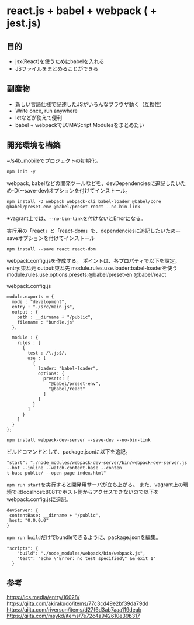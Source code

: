 # react.js + babel + webpack ( + jest.js)

## 目的
- jsx(React)を使うためにbabelを入れる
- JSファイルをまとめることができる

## 副産物
- 新しい言語仕様で記述したJSがいろんなブラウザ動く（互換性）
 - Write once, run anywhere
 - letなどが使えて便利
- babel + webpackでECMAScript Modulesをまとめたい

## 開発環境を構築
~/s4b_mobileでプロジェクトの初期化。
```
npm init -y
```
webpack, babelなどの開発ツールなどを、devDependenciesに追記したいため-D(--save-dev)オプションを付けてインストール。
```
npm install -D webpack webpack-cli babel-loader @babel/core  @babel/preset-env @babel/preset-react --no-bin-link
```
※vagrant上では、`--no-bin-link`を付けないとErrorになる。

実行用の「react」と「react-dom」を、dependenciesに追記したいため--saveオプションを付けてインストール
```
npm install --save react react-dom
```

webpack.config.jsを作成する。
ポイントは、各プロパティで以下を設定。
entry:束ね元
output:束ね先
module.rules.use.loader:babel-loaderを使う
module.rules.use.options.presets:@babel/preset-en @babel/react

webpack.config.js
```
module.exports = {
  mode : "development",
  entry : "./src/main.js",
  output : {
    path : __dirname + "/public",
    filename : "bundle.js"
  },

  module : {
    rules : [
      {
        test : /\.js$/,
        use : [
          {
            loader: "babel-loader",
            options: {
              presets: [
                "@babel/preset-env",
                "@babel/react"
              ]
            }
          }
        ]
      }
    ]
  }
};
```


```
npm install webpack-dev-server --save-dev --no-bin-link
```
ビルドコマンドとして、package.jsonに以下を追記。
```
"start": "./node_modules/webpack-dev-server/bin/webpack-dev-server.js --hot --inline --watch-content-base --conten
t-base public/ --open-page index.html"
````

`npm run start`を実行すると開発用サーバが立ち上がる。
 また、vagrant上の環境ではlocalhost:8081でホスト側からアクセスできないので以下をwebpack.config.jsに追記。
 ```
devServer: {
  contentBase: __dirname + '/public',
  host: "0.0.0.0"
}
```
 
 

`npm run build`だけでbundleできるように、package.jsonを編集。

```
"scripts": {
    "build": "./node_modules/webpack/bin/webpack.js",
    "test": "echo \"Error: no test specified\" && exit 1"
  }
```

## 参考
https://ics.media/entry/16028/  
https://qiita.com/akirakudo/items/77c3cd49e2bf39da79dd  
https://qiita.com/riversun/items/d27f6d3ab7aaa119deab  
https://qiita.com/msykd/items/7e72c4a942610e39b317  

